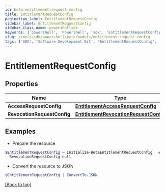 ```yaml
---
id: beta-entitlement-request-config
title: EntitlementRequestConfig
pagination_label: EntitlementRequestConfig
sidebar_label: EntitlementRequestConfig
sidebar_class_name: powershellsdk
keywords: ['powershell', 'PowerShell', 'sdk', 'EntitlementRequestConfig', 'BetaEntitlementRequestConfig'] 
slug: /tools/sdk/powershell/beta/models/entitlement-request-config
tags: ['SDK', 'Software Development Kit', 'EntitlementRequestConfig', 'BetaEntitlementRequestConfig']
---
```



# EntitlementRequestConfig

## Properties

Name | Type | Description | Notes
------------ | ------------- | ------------- | -------------
**AccessRequestConfig** | [**EntitlementAccessRequestConfig**](entitlement-access-request-config) |  | [optional] 
**RevocationRequestConfig** | [**EntitlementRevocationRequestConfig**](entitlement-revocation-request-config) |  | [optional] 

## Examples

- Prepare the resource
```powershell
$EntitlementRequestConfig = Initialize-BetaEntitlementRequestConfig  -AccessRequestConfig null `
 -RevocationRequestConfig null
```

- Convert the resource to JSON
```powershell
$EntitlementRequestConfig | ConvertTo-JSON
```


[[Back to top]](#) 

